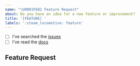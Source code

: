 ```yaml
---
name: "\U0001F682 Feature Request"
about: Do you have an idea for a new feature or improvement?
title: '[FEATURE] '
labels: ':steam_locomotive: feature'
---
```


<!--
    Thanks for wanting to make Atlas tools better.

    Have you...
-->

-   [ ] I've searched the [issues](https://github.com/atlas-bi/atlas-bi-library/issues)
-   [ ] I've read the [docs](https://www.atlas.bi/docs/bi_library/)

## Feature Request

<!-- Thanks! 🤠 -->
